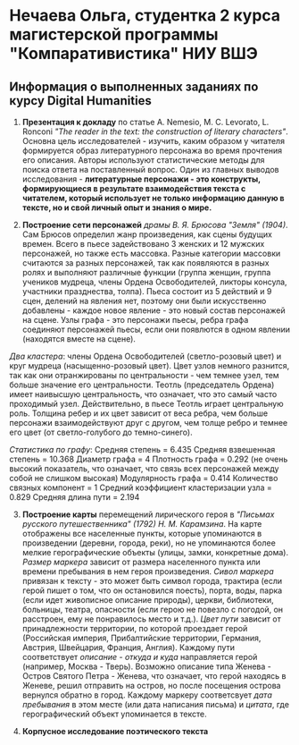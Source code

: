 # Нечаева Ольга, студентка 2 курса магистерской программы "Компаративистика" НИУ ВШЭ #
## Информация о выполненных заданиях по курсу Digital Humanities ##

1. **Презентация к докладу** по статье A. Nemesio, M. C. Levorato, L. Ronconi *"The reader in the text: the construction of literary characters"*. Основна цель исследователей - изучить, каким образом у читателя формируется образ литературного персонажа во время прочтения его описания. Авторы используют статистические методы для поиска ответа на поставленный вопрос. Один из главных выводов исследования - **литературные персонажи - это конструкты, формирующиеся в результате взаимодействия текста с читателем, который использует не только информацию данную в тексте, но и свой личный опыт и знания о мире.**

2. **Построение сети персонажей** *драмы В. Я. Брюсова "Земля" (1904)*. Сам Брюсов определил жанр произведения, как сцены будущих времен. Всего в пьесе задействовано 3 женских и 12 мужских персонажей, но также есть массовка. Разные категории массовки считаются за разных персонажей, так как появляются в разных ролях и выполняют различные функции (группа женщин, группа учеников мудреца, члены Ордена Освободителей, ликторы консула, участники празднества, толпа). Пьеса состоит из 5 действий и 9 сцен, делений на явления нет, поэтому они были искусственно добавлены - каждое новое явление - это новый состав персонажей на сцене. Узлы графа - это персонажи пьесы, ребра графа соединяют персонажей пьесы, если они появлются в одном явлении (находятся вместе на сцене).

*Два кластера*: члены Ордена Освободителей (светло-розовый цвет) и круг мудреца (насыщенно-розовый цвет). Цвет узлов немного разнится, так как они отранжированы по центральности - чем темнее узел, тем больше значение его центральности. Теотль (председатель Ордена) имеет наивысшую центральность, что означает, что это самый часто проходимый узел. Действительно, в пьесе Теотль играет центральную роль. Толщина ребер и их цвет зависит от веса ребра, чем больше персонажи взаимодействуют друг с другом, чем толще ребро и темнее его цвет (от светло-голубого до темно-синего).

*Статистика по графу*:
Средняя степень = 6.435
Средняя взвешенная степень =  10.368
Диаметр графа = 4
Плотность графа = 0.292 (не очень высокий показатель, что означает, что связь всех персонажей между собой не слишком высокая)
Модулярность графа = 0.414
Количество связных компонент = 1
Средний коэффициент кластеризации узла = 0.829
Средняя длина пути = 2.194

3. **Построение карты** перемещений лирического героя в *"Письмах русского путешественника" (1792) Н. М. Карамзина*. На карте отображены все населенные пункты, которые упоминаются в произведении (деревни, города, реки), но не упоминаются более мелкие герографические объекты (улицы, замки, конкретные дома).
*Размер маркера* зависит от размера населенного пункта или времени пребывания в нем героя произведения. 
*Сивол маркера* привязан к тексту - это может быть символ города, трактира (если герой пишет о том, что он остановился поесть), порта, воды, парка (если идет живописное описание природы), церкви, библиотеки, больницы, театра, опасности (если герою не повезло с погодой, он расстроен, ему не понравилось место и т.д.).
*Цвет пути* зависит от принадлежности территории, по которой проездает герой (Российская империя, Прибалтийские территории, Германия, Австрия, Швейцария, Франция, Англия).
Каждому пути соответствует *описание - откуда и куда* направляется герой (например, Москва - Тверь). Возможно описание типа Женева - Остров Святого Петра - Женева, что означает, что герой находясь в Женеве, решил отправить на остров, но после посещения острова вернулся обратно в город.
Каждому маркеру соответсвует *дата пребывания* в этом месте (или дата написания письма) и *цитата*, где герографический объект упоминается в тексте.

4. **Корпусное исследование поэтического текста**
